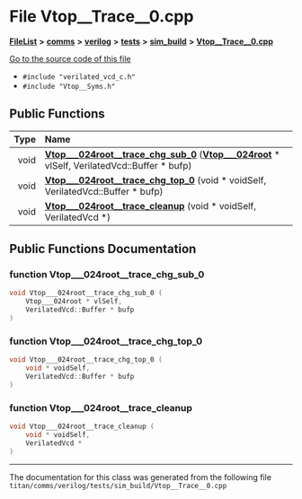

# File Vtop\_\_Trace\_\_0.cpp



[**FileList**](files.md) **>** [**comms**](dir_15e9a61cbc095141a3f886f43eb6818f.md) **>** [**verilog**](dir_549b42112f6dc36cf8af5f13bada3f17.md) **>** [**tests**](dir_359bc3875cb3adaee3d3f269dbe0d6e4.md) **>** [**sim\_build**](dir_816ed350c72cf5de8127e0b7e8b74e54.md) **>** [**Vtop\_\_Trace\_\_0.cpp**](Vtop____Trace____0_8cpp.md)

[Go to the source code of this file](Vtop____Trace____0_8cpp_source.md)



* `#include "verilated_vcd_c.h"`
* `#include "Vtop__Syms.h"`





































## Public Functions

| Type | Name |
| ---: | :--- |
|  void | [**Vtop\_\_\_024root\_\_trace\_chg\_sub\_0**](#function-vtop___024root__trace_chg_sub_0) ([**Vtop\_\_\_024root**](classVtop______024root.md) \* vlSelf, VerilatedVcd::Buffer \* bufp) <br> |
|  void | [**Vtop\_\_\_024root\_\_trace\_chg\_top\_0**](#function-vtop___024root__trace_chg_top_0) (void \* voidSelf, VerilatedVcd::Buffer \* bufp) <br> |
|  void | [**Vtop\_\_\_024root\_\_trace\_cleanup**](#function-vtop___024root__trace_cleanup) (void \* voidSelf, VerilatedVcd \*) <br> |




























## Public Functions Documentation




### function Vtop\_\_\_024root\_\_trace\_chg\_sub\_0 

```C++
void Vtop___024root__trace_chg_sub_0 (
    Vtop___024root * vlSelf,
    VerilatedVcd::Buffer * bufp
) 
```






### function Vtop\_\_\_024root\_\_trace\_chg\_top\_0 

```C++
void Vtop___024root__trace_chg_top_0 (
    void * voidSelf,
    VerilatedVcd::Buffer * bufp
) 
```






### function Vtop\_\_\_024root\_\_trace\_cleanup 

```C++
void Vtop___024root__trace_cleanup (
    void * voidSelf,
    VerilatedVcd *
) 
```




------------------------------
The documentation for this class was generated from the following file `titan/comms/verilog/tests/sim_build/Vtop__Trace__0.cpp`

